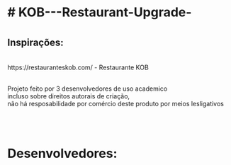 <h1># KOB---Restaurant-Upgrade-<h1>

<h2>Inspirações:</h2><br>
https://restauranteskob.com/ - Restaurante KOB<br><br>

<p>Projeto feito por 3 desenvolvedores de uso academico<br> incluso sobre direitos autorais de criação,<br>não há resposabilidade por comércio deste produto por meios lesligativos</p>
<br>
<br>
<h1>Desenvolvedores: <br></h1>
